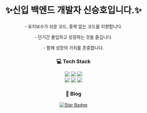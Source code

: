<h1 align="center"> ✨신입 백엔드 개발자 신승호입니다.✨
  <h3 ></h3>
  <p align="center"> - 유지보수가 쉬운 코드, 중복 없는 코드를 지향합니다.</p>
  <p align="center"> - 단기간 몰입하고 성장하는 것을 즐깁니다.</p>
  <p align="center"> - 함께 성장의 가치를 존중합니다.</p>
  
<div align=center>
	<h3>💻 Tech Stack </h3>
</div>
  
  <div align="center">
	  <img src="https://img.shields.io/badge/Java-007396?style=flat&logo=Conda-Forge&logoColor=white" />
	  <img src="https://img.shields.io/badge/Spring-6DB33F?style=flat&logo=Spring&logoColor=white" />
    <img src="https://img.shields.io/badge/Spring JPA-6DB33F?style=flat&logo=Spring&logoColor=white" />
	<br>
    <img src="https://img.shields.io/badge/MySQL-4479A1?style=flat&logo=MySQL&logoColor=white" />
    <img src="https://img.shields.io/badge/amazonaws-232F3E?style=flat&logo=amazonaws&logoColor=white"> 
    <img src="https://img.shields.io/badge/github-181717?style=flat&logo=github&logoColor=white">

</div>
<div align=center>
	<h3>📒 Blog</h3>
</div>
<div align=center>
   <a href="https://velog.io/@ssh0611" target="_blank"><img src="https://img.shields.io/static/v1?label=%F0%9F%8C%9F&message=My%20blog&style=style=flat&color=BC4E99" alt="Star Badge"/>
  </a>
  
  
<!--
**hongdangmoo49/hongdangmoo49** is a ✨ _special_ ✨ repository because its `README.md` (this file) appears on your GitHub profile.

Here are some ideas to get you started:

- 🔭 I’m currently working on ...
- 🌱 I’m currently learning ...
- 👯 I’m looking to collaborate on ...
- 🤔 I’m looking for help with ...
- 💬 Ask me about ...
- 📫 How to reach me: ...
- 😄 Pronouns: ...
- ⚡ Fun fact: ...
-->
